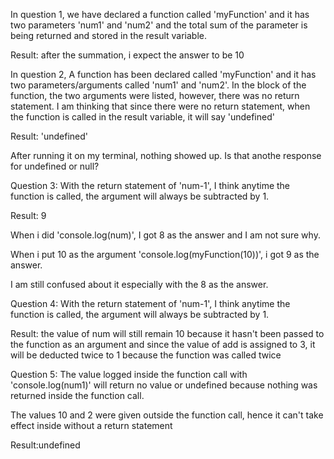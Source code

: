 In question 1, we have declared a function called 'myFunction' and it has two parameters 'num1' and 'num2' and the total sum of the parameter is being returned and stored in the result variable.

Result: after the summation, i expect the answer to be 10

In question 2, A function has been declared called 'myFunction' and it has two parameters/arguments called 'num1' and 'num2'. In the block of the function, the two arguments were listed, however, there was no return statement. I am thinking that since there were no return statement, when the function is called in the result variable, it will say 'undefined'

Result: 'undefined'

After running it on my terminal, nothing showed up. Is that anothe response for undefined or null?

Question 3: With the return statement of 'num-1', I think anytime the function is called, the argument will always be subtracted by 1.

Result: 9

When i did 'console.log(num)', I got 8 as the answer and I am not sure why.

When i put 10 as the argument 'console.log(myFunction(10))', i got 9 as the answer.

I am still confused about it especially with the 8 as the answer.

Question 4: With the return statement of 'num-1', I think anytime the function is called, the argument will always be subtracted by 1.

Result: the value of num will still remain 10 because it hasn't been passed to the function as an argument and since the value of add is assigned to 3, it will be deducted twice to 1 because the function was called twice

Question 5: The value logged inside the function call with 'console.log(num1)' will return no value or undefined because nothing was returned inside the function call.

The values 10 and 2 were given outside the function call, hence it can't take effect inside without a return statement

Result:undefined